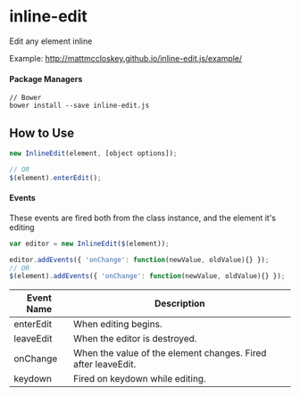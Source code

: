 # inline-edit
Edit any element inline

Example: http://mattmccloskey.github.io/inline-edit.js/example/

#### Package Managers
````
// Bower
bower install --save inline-edit.js
````

How to Use
----------
```javascript
new InlineEdit(element, [object options]);

// OR
$(element).enterEdit();
 ```

#### Events
These events are fired both from the class instance, and the element it's editing
```javascript
var editor = new InlineEdit($(element));

editor.addEvents({ 'onChange': function(newValue, oldValue){} });
// OR
$(element).addEvents({ 'onChange': function(newValue, oldValue){} });
```

Event Name | Description
---------- | -----------
enterEdit | When editing begins.
leaveEdit | When the editor is destroyed.
onChange | When the value of the element changes. Fired after leaveEdit.
keydown | Fired on keydown while editing.
